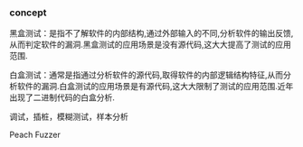 ### concept
黑盒测试：是指不了解软件的内部结构,通过外部输入的不同,分析软件的输出反馈,从而判定软件的漏洞.黑盒测试的应用场景是没有源代码,这大大提高了测试的应用范围.

白盒测试：通常是指通过分析软件的源代码,取得软件的内部逻辑结构特征,从而分析软件的漏洞.白盒测试的应用场景是有源代码,这大大限制了测试的应用范围.近年出现了二进制代码的白盒分析.

调试，插桩，模糊测试，样本分析

Peach Fuzzer